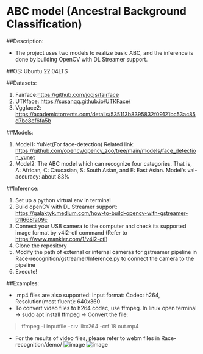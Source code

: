 # ABC model (Ancestral Background Classification)
##Description:
* The project uses two models to realize basic ABC, and the inference is done by building OpenCV with DL Streamer support.
>
##OS: Ubuntu 22.04LTS
>
##Datasets:
1. Fairface:https://github.com/joojs/fairface
2. UTKface: https://susanqq.github.io/UTKFace/
3. Vggface2: https://academictorrents.com/details/535113b8395832f09121bc53ac85d7bc8ef6fa5b
> 
##Models:
1. Model1: YuNet(For face-detection) Related link: https://github.com/opencv/opencv_zoo/tree/main/models/face_detection_yunet
2. Model2: The ABC model which can recognize four categories. That is, A: African, C: Caucasian, S: South Asian, and E: East Asian. Model's val-accuracy: about 83%
>
##Inference:
1. Set up a python virtual env in terminal 
2. Build openCV with DL Streamer support: https://galaktyk.medium.com/how-to-build-opencv-with-gstreamer-b11668fa09c
3. Connect your USB camera to the computer and check its supported image format by v4l2-ctl command
   (Refer to https://www.mankier.com/1/v4l2-ctl)
4. Clone the repository
5. Modify the path of external or internal cameras for gstreamer pipeline in Race-recognition/gstreamer/Inference.py to connect the camera to the pipeline
6. Execute!
>
##Examples:
* .mp4 files are also supported: Input format: Codec: h264, Resolution(most fluent): 640x360
* To convert video files to h264 codec, use ffmpeg. In linux open terminal -> sudo apt install ffmpeg -> Convert the file:
>ffmpeg -i inputfile -c:v libx264 -crf 18 out.mp4 
* For the results of video files, please refer to webm files in Race-recognition/demo/
![image](https://github.com/henry8248/The_ABC_model/blob/main/demo/Biden.png)
![image](https://github.com/henry8248/The_ABC_model/blob/main/demo/Obama.png)

